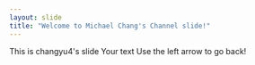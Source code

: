 ```yaml
---
layout: slide
title: "Welcome to Michael Chang's Channel slide!"
---
```

This is changyu4's slide
Your text
Use the left arrow to go back!
